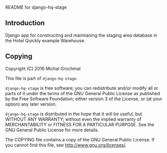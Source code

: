 README for django-hq-stage

## Introduction

Django app for construcitng and maintianing the staging area database in the
Hotel Quickly example Warehouse.

## Copying

Copyright (C) 2016 Michal Grochmal

This file is part of `django-hq-stage`.

`django-hq-stage` is free software; you can redistribute and/or modify all or
parts of it under the terms of the GNU General Public License as published by
the Free Software Foundation; either version 3 of the License, or (at your
option) any later version.

`django-hq-stage` is distributed in the hope that it will be useful, but
WITHOUT ANY WARRANTY; without even the implied warranty of MERCHANTABILITY or
FITNESS FOR A PARTICULAR PURPOSE.  See the GNU General Public License for more
details.

The COPYING file contains a copy of the GNU General Public License.  If you
cannot find this file, see <http://www.gnu.org/licenses/>.

